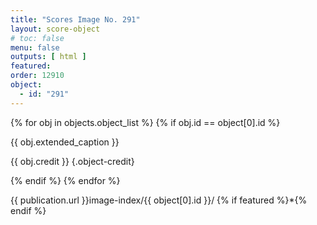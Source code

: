 ```yaml
---
title: "Scores Image No. 291"
layout: score-object
# toc: false
menu: false
outputs: [ html ]
featured: 
order: 12910
object:
  - id: "291"
---
```


{% for obj in objects.object_list %}
{% if obj.id == object[0].id %}

{{ obj.extended_caption }}

{{ obj.credit }} {.object-credit}

{% endif %}
{% endfor %}

<div class="object-credit object-url is-print-only">

{{ publication.url }}image-index/{{ object[0].id }}/ {% if featured %}*{% endif %}

</div>

